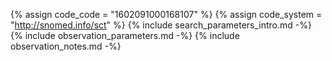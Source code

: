 {% assign code_code = "1602091000168107" %}
{% assign code_system = "http://snomed.info/sct" %}
{% include search_parameters_intro.md -%}
{% include observation_parameters.md -%}
{% include observation_notes.md -%}